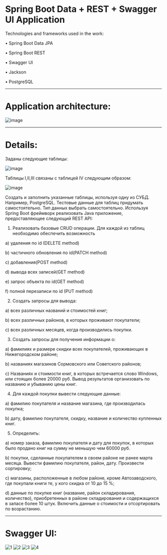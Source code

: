 # Spring Boot Data + REST + Swagger UI Application

Technologies and frameworks used in the work:

•	Spring Boot Data JPA

•	Spring Boot REST

•	Swagger UI

•	Jackson

•	PostgreSQL

******************************************
# Application architecture:
![image](https://user-images.githubusercontent.com/101325108/181005959-68d9e3f4-b247-469a-9b29-29ae951124e9.png)

*******************************************

# Details:


Заданы следующие таблицы:


![image](https://user-images.githubusercontent.com/101325108/181007095-e2ce63b1-f052-4d21-91d8-776eac9ce105.png)


Таблицы  I,II,III связаны с таблицей IV следующим образом:

![image](https://user-images.githubusercontent.com/101325108/181006671-151138e4-81e1-4516-b5f2-9a834c0c5771.png)



Создать и заполнить указанные таблицы, используя одну из СУБД. Например, PostgreSQL. Тестовые данные для таблиц придумать самостоятельно. Тип данных выбрать самостоятельно.
Используя Spring Boot фреймворк реализовать Java приложение, предоставляющее следующий REST API:

1. Реализовать базовые CRUD операции. Для каждой из таблиц необходимо обеспечить возможность

a) удаления по id (DELETE method)

b) частичного обновления по id(PATCH method)

c) добавления(POST method)

d) вывода всех записей(GET method)

e) запрос объекта по id(GET method)

f) полной перезаписи по id (PUT method) 




 2. Создать запросы для вывода:
 
a) всех различных названий и стоимостей книг;

b) всех различных районов, в которых проживают покупатели;

c) всех различных месяцев, когда производились покупки.


3. Создать запросы для получения информации о:

a)	фамилиях и размере скидки всех покупателей, проживающих в Нижегородском районе;

b)	названиях магазинов Сормовского или Советского районов;

c)	Названиях  и стоимости книг, в которых встречается слово Windows, или стоящих более 20000 руб. Вывод результатов организовать по названию и убыванию цены книг.


4.	Для каждой покупки вывести следующие данные:

a)	фамилию покупателя и название магазина, где производилась покупка;

b)	дату, фамилию покупателя, скидку, название и количество купленных книг.


5.	Определить:

a)	номер заказа, фамилию покупателя и дату для покупок, в которых было продано книг на сумму не меньшую чем 60000 руб.

b)	покупки, сделанные покупателем в своем районе не ранее марта месяца. Вывести фамилию покупателя, район, дату. Произвести сортировку;

c)	магазины, расположенные в любом районе, кроме Автозаводского, где покупали книги те, у кого скидка от 10 до 15 %;

d)	данные по покупке книг (название, район складирования, количество), приобретенных в районе складирования и содержащихся в запасе более 10 штук. Включить данные о стоимости и отсортировать по возрастанию. 







******************************************

# Swagger UI: 



![1](https://user-images.githubusercontent.com/101325108/173817908-cdbc2c31-e54d-4f66-99a5-615302786ae0.png)
![2](https://user-images.githubusercontent.com/101325108/173817915-46747f31-1264-42ca-b32d-2855260b63ee.png)
![3](https://user-images.githubusercontent.com/101325108/173817922-968348d1-1839-4090-939f-3becd3d6e63a.png)
![4](https://user-images.githubusercontent.com/101325108/173817932-8a05c6b1-e717-4365-98aa-43dbde55e483.png)
